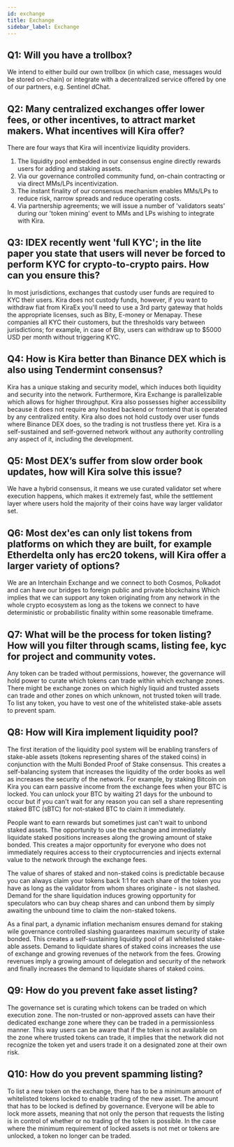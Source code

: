 ```yaml
---
id: exchange
title: Exchange
sidebar_label: Exchange
---
```


## Q1: Will you have a trollbox?

We intend to either build our own trollbox (in which case, messages would be stored on-chain) or integrate with a 
decentralized service offered by one of our partners, e.g. Sentinel dChat.

## Q2: Many centralized exchanges offer lower fees, or other incentives, to attract market makers. What incentives will Kira offer?

There are four ways that Kira will incentivize liquidity providers.

1. The liquidity pool embedded in our consensus engine directly rewards users for adding and staking assets.
2. Via our governance controlled community fund, on-chain contracting or via direct MMs/LPs incentivization.
3. The instant finality of our consensus mechanism enables MMs/LPs to reduce risk, narrow spreads and reduce operating costs.
4. Via partnership agreements; we will issue a number of 'validators seats' during our 'token mining' event to MMs and LPs wishing to integrate with Kira.

## Q3: IDEX recently went 'full KYC'; in the lite paper you state that users will never be forced to perform KYC for crypto-to-crypto pairs. How can you ensure this?

In most jurisdictions, exchanges that custody user funds are required to KYC their users. 
Kira does not custody funds, however, if you want to withdraw fiat from KiraEx you'll need 
to use a 3rd party gateway that holds the appropriate licenses, such as Bity, E-money or Menapay. 
These companies all KYC their customers, but the thresholds vary between jurisdictions; for 
example, in case of Bity, users can withdraw up to $5000 USD per month without triggering KYC.

## Q4: How is Kira better than Binance DEX which is also using Tendermint consensus?

Kira has a unique staking and security model, which induces both liquidity and security
into the network. Furthermore, Kira Exchange is parallelizable which allows for higher
throughput. Kira also possesses higher accessibility because it does not require any hosted
backend or frontend that is operated by any centralized entity. Kira also does not hold custody
over user funds where Binance DEX does, so the trading is not trustless there yet. Kira is a self-sustained and self-governed network without any authority controlling any aspect of it, including the development.

## Q5: Most DEX’s suffer from slow order book updates, how will Kira solve this issue?

We have a hybrid consensus, it means we use curated validator set where execution
happens, which makes it extremely fast, while the settlement layer where users hold the
majority of their coins have way larger validator set.

## Q6: Most dex'es can only list tokens from platforms on which they are built, for example Etherdelta only has erc20 tokens, will Kira offer a larger variety of options?

We are an Interchain Exchange and we connect to both Cosmos, Polkadot and can have
our bridges to foreign public and private blockchains Which implies that we can support any
token originating from any network in the whole crypto ecosystem as long as the tokens we
connect to have deterministic or probabilistic finality within some reasonable timeframe.

## Q7: What will be the process for token listing? How will you filter through scams, listing fee, kyc for project and community votes.

Any token can be traded without permissions, however, the governance will hold power to
curate which tokens can trade within which exchange zones. There might be exchange zones
on which highly liquid and trusted assets can trade and other zones on which unknown, not
trusted token will trade. To list any token, you have to vest one of the whitelisted
stake-able assets to prevent spam.

## Q8: How will Kira implement liquidity pool?

The first iteration of the liquidity pool system will be enabling transfers of stake-able
assets (tokens representing shares of the staked coins) in conjunction with the Multi Bonded
Proof of Stake consensus. This creates a self-balancing system that increases the liquidity of the
order books as well as increases the security of the network.
For example, by staking Bitcoin on Kira you can earn passive income from the exchange fees
when your BTC is locked. You can unlock your BTC by waiting 21 days for the unbound to occur
but if you can't wait for any reason you can sell a share representing staked BTC (sBTC) for
not-staked BTC to claim it immediately.

People want to earn rewards but sometimes just can't wait to unbond staked assets. The
opportunity to use the exchange and immediately liquidate staked positions increases along
the growing amount of stake bonded. This creates a major opportunity for everyone who does not
immediately requires access to their cryptocurrencies and injects external value to the network
through the exchange fees.

The value of shares of staked and non-staked coins is predictable because you can always
claim your tokens back 1:1 for each share of the token you have as long as the validator from
whom shares originate - is not slashed. Demand for the share liquidation induces growing
opportunity for speculators who can buy cheap shares and can unbond them by simply
awaiting the unbound time to claim the non-staked tokens.

As a final part, a dynamic inflation mechanism ensures demand for staking wile governance
controlled slashing guarantees maximum security of stake bonded. This creates a self-sustaining liquidity pool of all whitelisted stake-able assets. Demand to liquidate shares of
staked coins increases the use of exchange and growing revenues of the network from the fees.
Growing revenues imply a growing amount of delegation and security of the network and finally
increases the demand to liquidate shares of staked coins.

## Q9: How do you prevent fake asset listing?

The governance set is curating which tokens can be traded on which execution zone.
The non-trusted or non-approved assets can have their dedicated exchange zone where
they can be traded in a permissionless manner. This way users can be aware that if the token is not
available on the zone where trusted tokens can trade, it implies that the network did not
recognize the token yet and users trade it on a designated zone at their own risk.

## Q10: How do you prevent spamming listing?

To list a new token on the exchange, there has to be a minimum amount of
whitelisted tokens locked to enable trading of the new asset. The amount that has to be
locked is defined by governance. Everyone will be able to lock more assets, meaning that
not only the person that requests the listing is in control of whether or no trading of the token is
possible. In the case where the minimum requirement of locked assets is not met or tokens are
unlocked, a token no longer can be traded.
